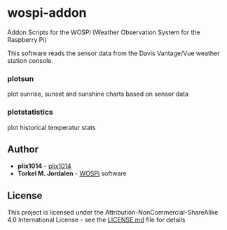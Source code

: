 # wospi-addon

Addon Scripts for the WOSPi (Weather Observation System for the Raspberry Pi)

This software reads the sensor data from the Davis Vantage/Vue weather station console.



### plotsun
plot sunrise, sunset and sunshine charts based on sensor data

### plotstatistics
plot historical temperatur stats


## Author

* **plix1014** - [plix1014](https://github.com/plix1014)
* **Torkel M. Jordalen** - [WOSPi](http://www.annoyingdesigns.com/wospi/) software


## License

This project is licensed under the Attribution-NonCommercial-ShareAlike 4.0 International License - see the [LICENSE.md](LICENSE.md) file for details


